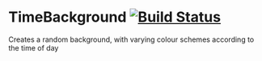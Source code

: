 # TimeBackground [![Build Status](https://travis-ci.org/TomJamesGray/TimeBackground.svg?branch=master)](https://travis-ci.org/TomJamesGray/TimeBackground)
Creates a random background, with varying colour schemes according to the time of day
